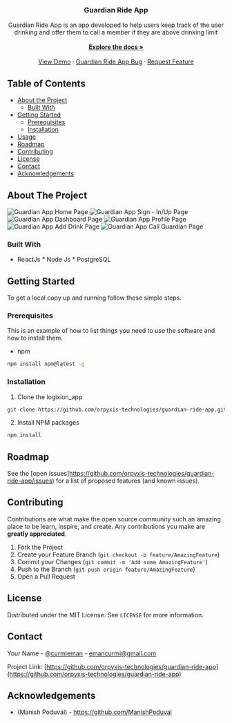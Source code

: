 <!--
https://guardian-ride-app.vercel.app/ 
https://guardian-ride-app.herokuapp.com/
https://github.com/orpyxis-technologies/guardian-ride-api
https://github.com/orpyxis-technologies/guardian-ride-app
-->


<!-- PROJECT LOGO -->
<br />
<p align="center">
  <!--<a href="https://github.com/orpyxis-technologies/guardian-ride-app">
    <img src="images/logo.png" alt="Logo" width="80" height="80">
  </a>-->

   <h3 align="center">Guardian Ride App</h3>

  <p align="center">
    Guardian Ride App is an app developed to help users keep track of the user drinking and offer them to call a member if they are above drinking limit<br/>
    <br />
    <a href="https://github.com/orpyxis-technologies/guardian-ride-app"><strong>Explore the docs »</strong></a>
    <br />
    <br />
    <a href="https://guardian-ride-app.vercel.app/">View Demo</a>
    ·
    <a href="https://github.com/orpyxis-technologies/guardian-ride-app/issues">Guardian Ride App Bug</a>
    ·
    <a href="https://github.com/orpyxis-technologies/guardian-ride-app/issues">Request Feature</a>
  </p>
</p>



<!-- TABLE OF CONTENTS -->
## Table of Contents

* [About the Project](#about-the-project)
  * [Built With](#built-with)
* [Getting Started](#getting-started)
  * [Prerequisites](#prerequisites)
  * [Installation](#installation)
* [Usage](#usage)
* [Roadmap](#roadmap)
* [Contributing](#contributing)
* [License](#license)
* [Contact](#contact)
* [Acknowledgements](#acknowledgements)



<!-- ABOUT THE PROJECT -->
## About The Project

![Guardian App Home Page](https://github.com/orpyxis-technologies/guardian-ride-app/blob/master/screenshots/screencapture-guardian-ride-app-vercel-app-2020-12-08-18_55_58.png)
![Guardian App Sign - In/Up Page](https://github.com/orpyxis-technologies/guardian-ride-app/blob/master/screenshots/screencapture-guardian-ride-app-vercel-app-SignUp-2020-12-08-18_56_06.png)
![Guardian App Dashboard Page](https://github.com/orpyxis-technologies/guardian-ride-app/blob/master/screenshots/screencapture-guardian-ride-app-vercel-app-SignedIn-2020-12-08-18_58_11.png)
![Guardian App Profile Page](https://github.com/orpyxis-technologies/guardian-ride-app/blob/master/screenshots/screencapture-guardian-ride-app-vercel-app-Profile-2020-12-08-19_01_34.png)
![Guardian App Add Drink Page](https://github.com/orpyxis-technologies/guardian-ride-app/blob/master/screenshots/screencapture-guardian-ride-app-vercel-app-Profile-2020-12-08-19_01_34.png)
![Guardian App Call Guardian Page](https://github.com/orpyxis-technologies/guardian-ride-app/blob/master/screenshots/screencapture-guardian-ride-app-vercel-app-SignedIn-2020-12-08-19_01_19.png)


### Built With

* ReactJs * Node Js * PostgreSQL 




<!-- GETTING STARTED -->
## Getting Started

To get a local copy up and running follow these simple steps.

### Prerequisites

This is an example of how to list things you need to use the software and how to install them.
* npm
```sh
npm install npm@latest -g
```

### Installation
 
1. Clone the logixion_app
```sh
git clone https://github.com/orpyxis-technologies/guardian-ride-app.git
```
2. Install NPM packages
```sh
npm install
```


<!-- ROADMAP -->
## Roadmap

See the [open issues]https://github.com/orpyxis-technologies/guardian-ride-app/issues) for a list of proposed features (and known issues).



<!-- CONTRIBUTING -->
## Contributing

Contributions are what make the open source community such an amazing place to be learn, inspire, and create. Any contributions you make are **greatly appreciated**.

1. Fork the Project
2. Create your Feature Branch (`git checkout -b feature/AmazingFeature`)
3. Commit your Changes (`git commit -m 'Add some AmazingFeature'`)
4. Push to the Branch (`git push origin feature/AmazingFeature`)
5. Open a Pull Request



<!-- LICENSE -->
## License

Distributed under the MIT License. See `LICENSE` for more information.



<!-- CONTACT -->
## Contact

Your Name - [@curmieman](https://twitter.com/curmieman) - emancurmi@gmail.com

Project Link: [https://github.com/orpyxis-technologies/guardian-ride-app](https://github.com/orpyxis-technologies/guardian-ride-app)



<!-- ACKNOWLEDGEMENTS -->
## Acknowledgements

* (Manish Poduval) - https://github.com/ManishPoduval


